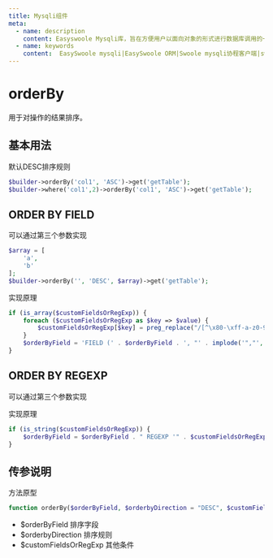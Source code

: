 ```yaml
---
title: Mysqli组件
meta:
  - name: description
    content: Easyswoole Mysqli库，旨在方便用户以面向对象的形式进行数据库调用的一个库。并且为Orm组件等高级用法提供了基础支持
  - name: keywords
    content:  EasySwoole mysqli|EasySwoole ORM|Swoole mysqli协程客户端|swoole ORM
---
```

# orderBy

用于对操作的结果排序。


## 基本用法

默认DESC排序规则

```php
$builder->orderBy('col1', 'ASC')->get('getTable');
$builder->where('col1',2)->orderBy('col1', 'ASC')->get('getTable');
```

## ORDER BY FIELD


可以通过第三个参数实现

```php
$array = [
    'a',
    'b'
];
$builder->orderBy('', 'DESC', $array)->get('getTable');
```

实现原理
```php
if (is_array($customFieldsOrRegExp)) {
    foreach ($customFieldsOrRegExp as $key => $value) {
        $customFieldsOrRegExp[$key] = preg_replace("/[^\x80-\xff-a-z0-9\.\(\),_` ]+/i", '', $value);
    }
    $orderByField = 'FIELD (' . $orderByField . ', "' . implode('","', $customFieldsOrRegExp) . '")';
}
```

## ORDER BY REGEXP


可以通过第三个参数实现

实现原理
```php
if (is_string($customFieldsOrRegExp)) {
    $orderByField = $orderByField . " REGEXP '" . $customFieldsOrRegExp . "'";
}
```

## 传参说明

方法原型
```php
function orderBy($orderByField, $orderbyDirection = "DESC", $customFieldsOrRegExp = null)
```

- $orderByField 排序字段
- $orderbyDirection 排序规则
- $customFieldsOrRegExp 其他条件
